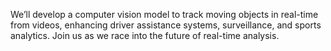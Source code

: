 We’ll develop a computer vision model to track moving objects in real-time from videos, enhancing driver assistance systems, surveillance, and sports analytics. Join us as we race into the future of real-time analysis.
